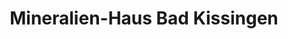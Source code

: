 ---
title: "Mineralien-Haus Bad Kissingen"
url: /bad-kissingen/mineralien-haus-bad-kissingen/
shop: Schmuck
---